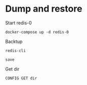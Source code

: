 # Dump and restore
Start redis-0

```
docker-compose up -d redis-0
```

Backtup
```
redis-cli

save
```

Get dir
```
CONFIG GET dir
```
